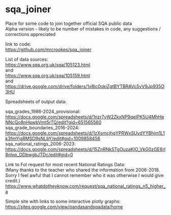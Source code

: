 # sqa_joiner<br />
Place for some code to join together official SQA public data<br />
Alpha version - likely to be number of mistakes in code, any suggestions / corrections appreciated<br />

link to code:<br />
https://github.com/mrcrookes/sqa_joiner<br />

List of data sources:<br />
https://www.sqa.org.uk/sqa/105123.html<br />
and<br />
https://www.sqa.org.uk/sqa/105159.html<br />
and<br />
https://drive.google.com/drive/folders/1x8lc0okiZgtBYTBRAVc5vV9Jp935O3HU<br />

Spreadsheets of output data:<br />

sqa_grades_1986-2024_provisional:<br />
https://docs.google.com/spreadsheets/d/1nzr7yW2ZkxNP9qeIPK5U4MhHeNNcQo8nHpwbVmt5rTQ/edit?gid=651565560<br />
sqa_grade_boundaries_2016-2024:<br />
https://docs.google.com/spreadsheets/d/1zXsmcjhqYPRWxSUvdYYBhjm1L1k3fmYigRMSD9sNLbY/edit#gid=1009858456<br />
sqa_national_ratings_2006-2023:<br />
https://docs.google.com/spreadsheets/d/15ZnRNkSTgOuzaKIO_VkG0zGE6rl8nlxp_DDbwgbJTDc/edit#gid=0<br />

Link to FoI request for most recent National Ratings Data:<br />
(Many thanks to the teacher who shared the information from 2006-2018. Sorry I feel awful that I cannot remember who it was otherwise I would give credit.)<br />
https://www.whatdotheyknow.com/request/sqa_national_ratings_n5_higher_a<br />

Simple site with links to some interactive plotly graphs:<br />
https://sites.google.com/view/pandasandsqadata/home
